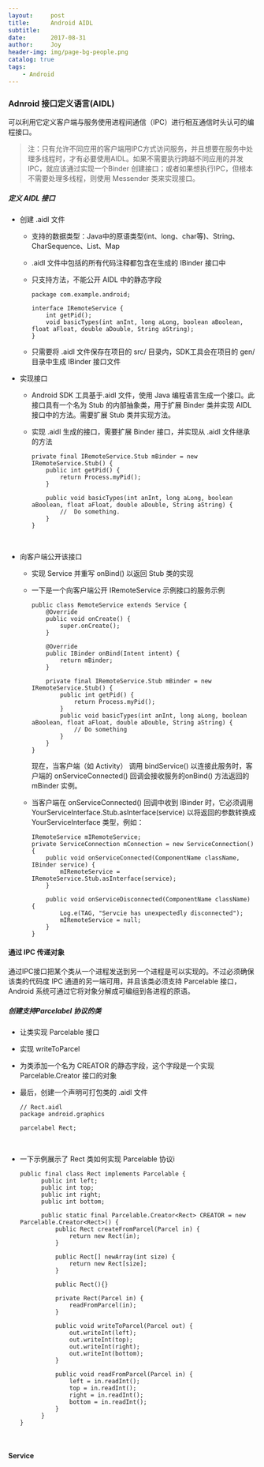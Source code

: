 ```yaml
---
layout:     post
title:      Android AIDL
subtitle:   
date:       2017-08-31
author:     Joy
header-img: img/page-bg-people.png
catalog: true
tags:
    - Android
---
```


### Adnroid 接口定义语言(AIDL)

可以利用它定义客户端与服务使用进程间通信（IPC）进行相互通信时头认可的编程接口。

> 注：只有允许不同应用的客户端用IPC方式访问服务，并且想要在服务中处理多线程时，才有必要使用AIDL。如果不需要执行跨越不同应用的并发IPC，就应该通过实现一个Binder 创建接口；或者如果想执行IPC，但根本不需要处理多线程，则使用 Messender 类来实现接口。

##### 定义 AIDL 接口

* 创建 .aidl 文件

  * 支持的数据类型：Java中的原语类型(int、long、char等)、String、CharSequence、List、Map

  * .aidl 文件中包括的所有代码注释都包含在生成的 IBinder 接口中

  * 只支持方法，不能公开 AIDL 中的静态字段

    ```
    package com.example.android;

    interface IRemoteService {
      	int getPid();
      	void basicTypes(int anInt, long aLong, boolean aBoolean, float aFloat, double aDouble, String aString);
    }
    ```

  * 只需要将 .aidl 文件保存在项目的 src/ 目录内，SDK工具会在项目的 gen/ 目录中生成 IBinder 接口文件

* 实现接口

  * Android SDK 工具基于.aidl 文件，使用 Java 编程语言生成一个接口。此接口具有一个名为 Stub 的内部抽象类，用于扩展 Binder 类并实现 AIDL 接口中的方法。需要扩展 Stub 类并实现方法。

  * 实现 .aidl 生成的接口，需要扩展 Binder 接口，并实现从 .aidl 文件继承的方法

    ```
    private final IRemoteService.Stub mBinder = new IRemoteService.Stub() {
      	public int getPid() {
          	return Process.myPid();
      	}

    	public void basicTypes(int anInt, long aLong, boolean aBoolean, float aFloat, double aDouble, String aString) {
          	//  Do something.
    	}
    }
    ```

    ​

* 向客户端公开该接口

  * 实现 Service 并重写 onBind() 以返回 Stub 类的实现

  * 一下是一个向客户端公开 IRemoteService 示例接口的服务示例

    ```
    public class RemoteService extends Service {
      	@Override
      	public void onCreate() {
          	super.onCreate();
      	}
      	
      	@Override
      	public IBinder onBind(Intent intent) {
          	return mBinder;
      	}
      	
      	private final IRemoteService.Stub mBinder = new IRemoteService.Stub() {
          	public int getPid() {
              	return Process.myPid();
          	}
          	public void basicTypes(int anInt, long aLong, boolean aBoolean, float aFloat, double aDouble, String aString) {
              	// Do something
          	}
      	}
    }
    ```

    现在，当客户端（如 Activity） 调用 bindService() 以连接此服务时，客户端的 onServiceConnected() 回调会接收服务的onBind() 方法返回的 mBinder 实例。

  * 当客户端在 onServiceConnected() 回调中收到 IBinder 时，它必须调用 YourServiceInterface.Stub.asInterface(service) 以将返回的参数转换成 YourServiceInterface 类型，例如：

    ```
    IRemoteService mIRemoteService;
    private ServiceConnection mConnection = new ServiceConnection() {
      	public void onServiceConnected(ComponentName className, IBinder service) {
          	mIRemoteService = IRemoteService.Stub.asInterface(service);
      	}
      	
      	public void onServiceDisconnected(ComponentName className) {
          	Log.e(TAG, "Servcie has unexpectedly disconnected");
          	mIRemoteService = null;
      	}
    }
    ```

#### 通过 IPC 传递对象

通过IPC接口把某个类从一个进程发送到另一个进程是可以实现的。不过必须确保该类的代码度 IPC 通道的另一端可用，并且该类必须支持 Parcelable 接口，Android 系统可通过它将对象分解成可编组到各进程的原语。

##### 创建支持Parcelabel 协议的类

* 让类实现 Parcelable 接口

* 实现 writeToParcel

* 为类添加一个名为 CREATOR 的静态字段，这个字段是一个实现 Parcelable.Creator 接口的对象

* 最后，创建一个声明可打包类的 .aidl 文件

  ```
  // Rect.aidl
  package android.graphics

  parcelabel Rect;
  ```

  ​

* 一下示例展示了 Rect 类如何实现 Parcelable 协议i

  ```
  public final class Rect implements Parcelable {
    	public int left;
    	public int top;
    	public int right;
    	public int bottom;
    	
    	public static final Parcelable.Creator<Rect> CREATOR = new Parcelable.Creator<Rect>() {
        	public Rect createFromParcel(Parcel in) {
            	return new Rect(in);
        	}
        	
        	public Rect[] newArray(int size) {
            	return new Rect[size];
        	}
        	
        	public Rect(){}
        	
        	private Rect(Parcel in) {
            	readFromParcel(in);
        	}
        	
        	public void writeToParcel(Parcel out) {
            	out.writeInt(left);
            	out.writeInt(top);
            	out.writeInt(right);
            	out.writeInt(bottom);
        	}
        	
        	public void readFromParcel(Parcel in) {
            	left = in.readInt();
            	top = in.readInt();
            	right = in.readInt();
            	bottom = in.readInt();
        	}
    	}
  }
  ```

  ​

#### Service